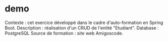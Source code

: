 # demo

Contexte : cet exercice développé dans le cadre d'auto-formation en Spring Boot.
Description : réalisation d'un CRUD de l'entité "Etudiant".
Database : PostgreSQL
Source de formation : site web Amigoscode.

